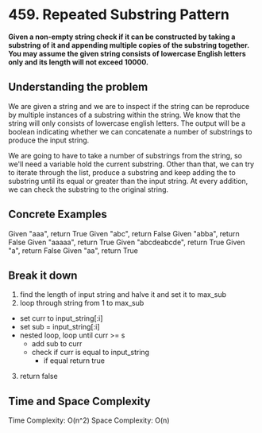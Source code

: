 # 459. Repeated Substring Pattern #

**Given a non-empty string check if it can be constructed by taking a substring of it and appending multiple copies of the substring together. You may assume the given string consists of lowercase English letters only and its length will not exceed 10000.**

## Understanding the problem ##

We are given a string and we are to inspect if the string can be reproduce by multiple instances of a substring within the string. We know that the string will only consists of lowercase english letters. The output will be a boolean indicating whether we can concatenate a number of substrings to produce the input string.

We are going to have to take a number of substrings from the string, so we'll need a variable hold the current substring. Other than that, we can try to iterate through the list, produce a substring and keep adding the to substring until its equal or greater than the input string. At every addition, we can check the substring to the original string.

## Concrete Examples ##

Given "aaa", return True
Given "abc", return False
Given "abba", return False
Given "aaaaa", return True
Given "abcdeabcde", return True
Given "a", return False
Given "aa", return True

## Break it down ##

1. find the length of input string and halve it and set it to max_sub
2. loop through string from 1 to max_sub
  - set curr to input_string[:i]
  - set sub = input_string[:i]
  - nested loop, loop until curr >= s
    - add sub to curr
    - check if curr is equal to input_string
      - if equal return true 
3. return false

## Time and Space Complexity ##

Time Complexity: O(n^2)
Space Complexity: O(n)
